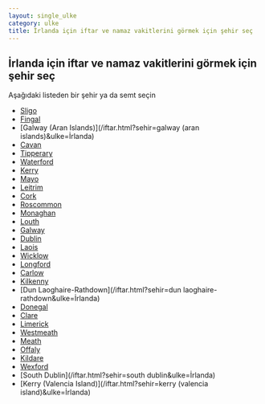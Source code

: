 ```yaml
---
layout: single_ulke
category: ulke
title: İrlanda için iftar ve namaz vakitlerini görmek için şehir seç
---
```



## İrlanda için iftar ve namaz vakitlerini görmek için şehir seç

Aşağıdaki listeden bir şehir ya da semt seçin


* [Sligo](/iftar.html?sehir=sligo&ulke=İrlanda)
* [Fingal](/iftar.html?sehir=fingal&ulke=İrlanda)
* [Galway (Aran Islands)](/iftar.html?sehir=galway (aran islands)&ulke=İrlanda)
* [Cavan](/iftar.html?sehir=cavan&ulke=İrlanda)
* [Tipperary](/iftar.html?sehir=tipperary&ulke=İrlanda)
* [Waterford](/iftar.html?sehir=waterford&ulke=İrlanda)
* [Kerry](/iftar.html?sehir=kerry&ulke=İrlanda)
* [Mayo](/iftar.html?sehir=mayo&ulke=İrlanda)
* [Leitrim](/iftar.html?sehir=leitrim&ulke=İrlanda)
* [Cork](/iftar.html?sehir=cork&ulke=İrlanda)
* [Roscommon](/iftar.html?sehir=roscommon&ulke=İrlanda)
* [Monaghan](/iftar.html?sehir=monaghan&ulke=İrlanda)
* [Louth](/iftar.html?sehir=louth&ulke=İrlanda)
* [Galway](/iftar.html?sehir=galway&ulke=İrlanda)
* [Dublin](/iftar.html?sehir=dublin&ulke=İrlanda)
* [Laois](/iftar.html?sehir=laois&ulke=İrlanda)
* [Wicklow](/iftar.html?sehir=wicklow&ulke=İrlanda)
* [Longford](/iftar.html?sehir=longford&ulke=İrlanda)
* [Carlow](/iftar.html?sehir=carlow&ulke=İrlanda)
* [Kilkenny](/iftar.html?sehir=kilkenny&ulke=İrlanda)
* [Dun Laoghaire-Rathdown](/iftar.html?sehir=dun laoghaire-rathdown&ulke=İrlanda)
* [Donegal](/iftar.html?sehir=donegal&ulke=İrlanda)
* [Clare](/iftar.html?sehir=clare&ulke=İrlanda)
* [Limerick](/iftar.html?sehir=limerick&ulke=İrlanda)
* [Westmeath](/iftar.html?sehir=westmeath&ulke=İrlanda)
* [Meath](/iftar.html?sehir=meath&ulke=İrlanda)
* [Offaly](/iftar.html?sehir=offaly&ulke=İrlanda)
* [Kildare](/iftar.html?sehir=kildare&ulke=İrlanda)
* [Wexford](/iftar.html?sehir=wexford&ulke=İrlanda)
* [South Dublin](/iftar.html?sehir=south dublin&ulke=İrlanda)
* [Kerry (Valencia Island)](/iftar.html?sehir=kerry (valencia island)&ulke=İrlanda)
